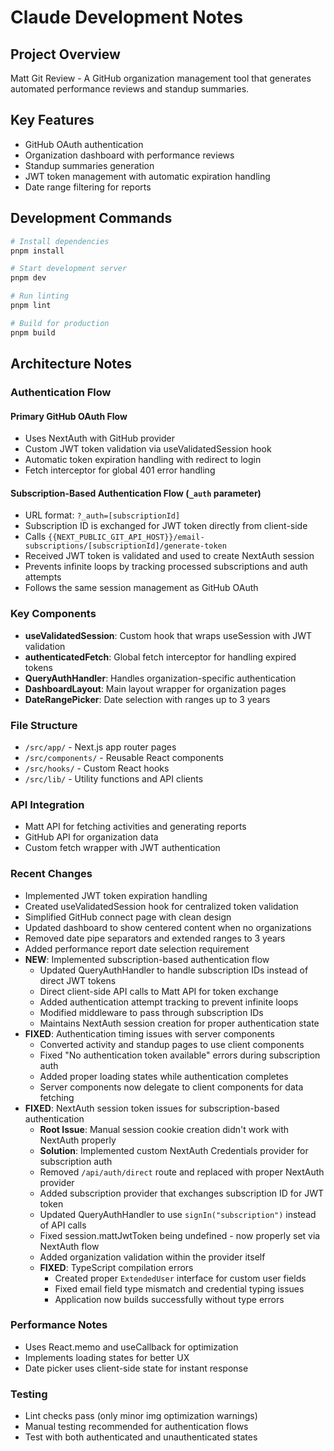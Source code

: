 # Claude Development Notes

## Project Overview
Matt Git Review - A GitHub organization management tool that generates automated performance reviews and standup summaries.

## Key Features
- GitHub OAuth authentication
- Organization dashboard with performance reviews
- Standup summaries generation
- JWT token management with automatic expiration handling
- Date range filtering for reports

## Development Commands
```bash
# Install dependencies
pnpm install

# Start development server
pnpm dev

# Run linting
pnpm lint

# Build for production
pnpm build
```

## Architecture Notes

### Authentication Flow

#### Primary GitHub OAuth Flow
- Uses NextAuth with GitHub provider
- Custom JWT token validation via useValidatedSession hook
- Automatic token expiration handling with redirect to login
- Fetch interceptor for global 401 error handling

#### Subscription-Based Authentication Flow (`_auth` parameter)
- URL format: `?_auth=[subscriptionId]`
- Subscription ID is exchanged for JWT token directly from client-side
- Calls `{{NEXT_PUBLIC_GIT_API_HOST}}/email-subscriptions/[subscriptionId]/generate-token`
- Received JWT token is validated and used to create NextAuth session
- Prevents infinite loops by tracking processed subscriptions and auth attempts
- Follows the same session management as GitHub OAuth

### Key Components
- **useValidatedSession**: Custom hook that wraps useSession with JWT validation
- **authenticatedFetch**: Global fetch interceptor for handling expired tokens
- **QueryAuthHandler**: Handles organization-specific authentication
- **DashboardLayout**: Main layout wrapper for organization pages
- **DateRangePicker**: Date selection with ranges up to 3 years

### File Structure
- `/src/app/` - Next.js app router pages
- `/src/components/` - Reusable React components
- `/src/hooks/` - Custom React hooks
- `/src/lib/` - Utility functions and API clients

### API Integration
- Matt API for fetching activities and generating reports
- GitHub API for organization data
- Custom fetch wrapper with JWT authentication

### Recent Changes
- Implemented JWT token expiration handling
- Created useValidatedSession hook for centralized token validation
- Simplified GitHub connect page with clean design
- Updated dashboard to show centered content when no organizations
- Removed date pipe separators and extended ranges to 3 years
- Added performance report date selection requirement
- **NEW**: Implemented subscription-based authentication flow
  - Updated QueryAuthHandler to handle subscription IDs instead of direct JWT tokens
  - Direct client-side API calls to Matt API for token exchange
  - Added authentication attempt tracking to prevent infinite loops
  - Modified middleware to pass through subscription IDs
  - Maintains NextAuth session creation for proper authentication state
- **FIXED**: Authentication timing issues with server components
  - Converted activity and standup pages to use client components
  - Fixed "No authentication token available" errors during subscription auth
  - Added proper loading states while authentication completes
  - Server components now delegate to client components for data fetching
- **FIXED**: NextAuth session token issues for subscription-based authentication
  - **Root Issue**: Manual session cookie creation didn't work with NextAuth properly
  - **Solution**: Implemented custom NextAuth Credentials provider for subscription auth
  - Removed `/api/auth/direct` route and replaced with proper NextAuth provider
  - Added subscription provider that exchanges subscription ID for JWT token
  - Updated QueryAuthHandler to use `signIn("subscription")` instead of API calls
  - Fixed session.mattJwtToken being undefined - now properly set via NextAuth flow
  - Added organization validation within the provider itself
  - **FIXED**: TypeScript compilation errors
    - Created proper `ExtendedUser` interface for custom user fields
    - Fixed email field type mismatch and credential typing issues
    - Application now builds successfully without type errors

### Performance Notes
- Uses React.memo and useCallback for optimization
- Implements loading states for better UX
- Date picker uses client-side state for instant response

### Testing
- Lint checks pass (only minor img optimization warnings)
- Manual testing recommended for authentication flows
- Test with both authenticated and unauthenticated states